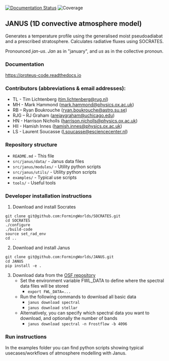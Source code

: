[![Documentation Status](https://readthedocs.org/projects/fwl-janus/badge/?version=latest)](https://fwl-janus.readthedocs.io/en/latest/?badge=latest)
![Coverage](https://gist.githubusercontent.com/stefsmeets/99391a66bb9229771504c3a4db611d05/raw/covbadge.svg)

## JANUS (1D convective atmosphere model)

Generates a temperature profile using the generalised moist pseudoadiabat and a prescribed stratosphere. Calculates radiative fluxes using SOCRATES.   

Pronounced *jan-us*. *Jan* as in "january", and *us* as in the collective pronoun.

### Documentation
https://proteus-code.readthedocs.io

### Contributors (abbreviations & email addresses):
* TL - Tim Lichtenberg (tim.lichtenberg@rug.nl)
* MH - Mark Hammond (mark.hammond@physics.ox.ac.uk)
* RB – Ryan Boukrouche (ryan.boukrouche@astro.su.se)
* RJG – RJ Graham (arejaygraham@uchicago.edu)
* HN - Harrison Nicholls (harrison.nicholls@physics.ox.ac.uk)
* HII - Hamish Innes (hamish.innes@physics.ox.ac.uk)
* LS - Laurent Soucasse (l.soucasse@esciencecenter.nl)

### Repository structure
* `README.md`           - This file
* `src/janus/data/`     - Janus data files
* `src/janus/modules/`  - Utility python scripts
* `src/janus/utils/`    - Utility python scripts
* `examples/`           - Typical use scripts
* `tools/`              - Useful tools

### Developer installation instructions
1. Download and install Socrates
```console
git clone git@github.com:FormingWorlds/SOCRATES.git
cd SOCRATES
./configure
./build-code
source set_rad_env
cd ..
```
2. Download and install Janus
```console
git clone git@github.com:FormingWorlds/JANUS.git
cd JANUS
pip install -e .
```
3. Download data from the [OSF repository](https://osf.io/vehxg/)
    * Set the environment variable FWL_DATA to define where the spectral data files will be stored
        * `export FWL_DATA=...`
    * Run the following commands to download all basic data
        * `janus download spectral`
        * `janus download stellar`
    * Alternatively, you can specify which spectral data you want to download, and optionally the number of bands
        * `janus download spectral -n Frostflow -b 4096`

### Run instructions
In the examples folder you can find python scripts showing typical usecases/workflows of atmosphere modelling with Janus.
